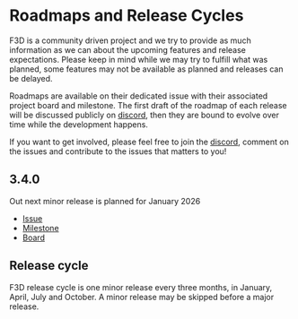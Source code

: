 # Roadmaps and Release Cycles

F3D is a community driven project and we try to provide as much information as we can about the upcoming features
and release expectations. Please keep in mind while we may try to fulfill what was planned, some features may not be available
as planned and releases can be delayed.

Roadmaps are available on their dedicated issue with their associated project board and milestone.
The first draft of the roadmap of each release will be discussed publicly on [discord](https://discord.f3d.app), then they are bound to evolve over time
while the development happens.

If you want to get involved, please feel free to join the [discord](https://discord.f3d.app), comment on the issues and contribute to the issues that matters to you!

## 3.4.0

Out next minor release is planned for January 2026

- [Issue](https://github.com/f3d-app/f3d/issues/2565)
- [Milestone](https://github.com/f3d-app/f3d/milestone/14)
- [Board](https://github.com/orgs/f3d-app/projects/2)

## Release cycle

F3D release cycle is one minor release every three months, in January, April, July and October.
A minor release may be skipped before a major release.
